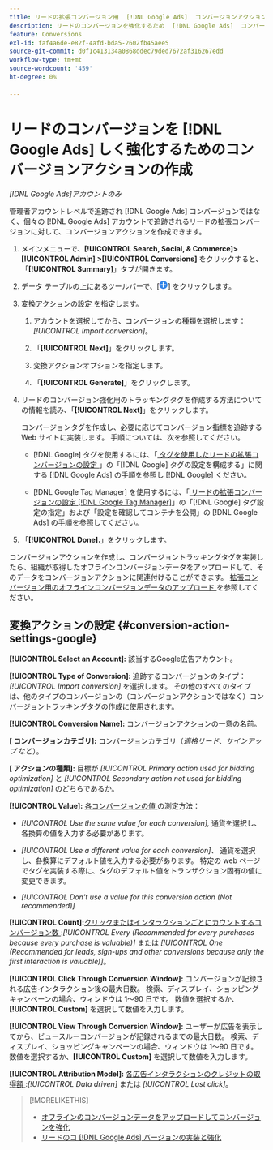```yaml
---
title: リードの拡張コンバージョン用  [!DNL Google Ads]  コンバージョンアクションの作成
description: リードのコンバージョンを強化するため  [!DNL Google Ads]  コンバージョンアクションを作成する方法を説明します。
feature: Conversions
exl-id: faf4a6de-e82f-4afd-bda5-2602fb45aee5
source-git-commit: d0f1c413134a0868ddec79ded7672af316267edd
workflow-type: tm+mt
source-wordcount: '459'
ht-degree: 0%

---
```


# リードのコンバージョンを [!DNL Google Ads] しく強化するためのコンバージョンアクションの作成

*[!DNL Google Ads]アカウントのみ*

管理者アカウントレベルで追跡され [!DNL Google Ads] コンバージョンではなく、個々の [!DNL Google Ads] アカウントで追跡されるリードの拡張コンバージョンに対して、コンバージョンアクションを作成できます。

1. メインメニューで、**[!UICONTROL Search, Social, & Commerce]> [!UICONTROL Admin] >[!UICONTROL Conversions]** をクリックすると、「**[!UICONTROL Summary]**」タブが開きます。

1. データ テーブルの上にあるツールバーで、[![ 作成 ](/help/search-social-commerce/assets/add.png " 作成 ")] をクリックします。

1. [ 変換アクションの設定 ](#conversion-action-settings-google) を指定します。

   1. アカウントを選択してから、コンバージョンの種類を選択します：*[!UICONTROL Import conversion]*。

   1. 「**[!UICONTROL Next]**」をクリックします。

   1. 変換アクションオプションを指定します。

   1. 「**[!UICONTROL Generate]**」をクリックします。

1. リードのコンバージョン強化用のトラッキングタグを作成する方法についての情報を読み、「**[!UICONTROL Next]**」をクリックします。

   コンバージョンタグを作成し、必要に応じてコンバージョン指標を追跡する Web サイトに実装します。 手順については、次を参照してください。

   * [!DNL Google] タグを使用するには、「[ タグを使用したリードの拡張コンバージョンの設定 ](https://support.google.com/google-ads/answer/11347292)」の「[!DNL Google] タグの設定を構成する」に関する [!DNL Google Ads] の手順を参照し  [!DNL Google]  ください。

   * [!DNL Google Tag Manager] を使用するには、「[ リードの拡張コンバージョンの設定  [!DNL Google Tag Manager]](https://support.google.com/google-ads/answer/11021502?#configure)」の「[!DNL Google] タグ設定の指定」および「設定を確認してコンテナを公開」の [!DNL Google Ads] の手順を参照してください。

1. 「**[!UICONTROL Done].**」をクリックします。

コンバージョンアクションを作成し、コンバージョントラッキングタグを実装したら、組織が取得したオフラインコンバージョンデータをアップロードして、そのデータをコンバージョンアクションに関連付けることができます。 [ 拡張コンバージョン用のオフラインコンバージョンデータのアップロード ](/help/search-social-commerce/admin/conversion-metrics/upload-data-offline-conversions.md) を参照してください。

## 変換アクションの設定 {#conversion-action-settings-google}

**[!UICONTROL Select an Account]:** 該当するGoogle広告アカウント。

**[!UICONTROL Type of Conversion]:** 追跡するコンバージョンのタイプ：*[!UICONTROL Import conversion]* を選択します。 その他のすべてのタイプは、他のタイプのコンバージョンの（コンバージョンアクションではなく）コンバージョントラッキングタグの作成に使用されます。

**[!UICONTROL Conversion Name]:** コンバージョンアクションの一意の名前。

**\[ コンバージョンカテゴリ\]:** コンバージョンカテゴリ（*適格リード*、*サインアップ* など）。

**\[ アクションの種類\]:** 目標が *[!UICONTROL Primary action used for bidding optimization]* と *[!UICONTROL Secondary action not used for bidding optimization]* のどちらであるか。

**[!UICONTROL Value]:** [ 各コンバージョンの値 ](https://support.google.com/google-ads/answer/13064207) の測定方法：

* *[!UICONTROL Use the same value for each conversion],* 通貨を選択し、各換算の値を入力する必要があります。

* *[!UICONTROL Use a different value for each conversion]、* 通貨を選択し、各換算にデフォルト値を入力する必要があります。 特定の web ページでタグを実装する際に、タグのデフォルト値をトランザクション固有の値に変更できます。

* *[!UICONTROL Don't use a value for this conversion action (Not recommended)]*

**[!UICONTROL Count]:**&#x200B;[ クリックまたはインタラクションごとにカウントするコンバージョン数 ](https://support.google.com/google-ads/answer/3438531):*[!UICONTROL Every (Recommended for every purchases because every purchase is valuable)]* または *[!UICONTROL One (Recommended for leads, sign-ups and other conversions because only the first interaction is valuable)]*。

**[!UICONTROL Click Through Conversion Window]:** コンバージョンが記録される広告インタラクション後の最大日数。 検索、ディスプレイ、ショッピングキャンペーンの場合、ウィンドウは 1～90 日です。 数値を選択するか、**[!UICONTROL Custom]** を選択して数値を入力します。

**[!UICONTROL View Through Conversion Window]:** ユーザーが広告を表示してから、ビュースルーコンバージョンが記録されるまでの最大日数。 検索、ディスプレイ、ショッピングキャンペーンの場合、ウィンドウは 1～90 日です。 数値を選択するか、**[!UICONTROL Custom]** を選択して数値を入力します。

**[!UICONTROL Attribution Model]:** [ 各広告インタラクションのクレジットの取得額 ](https://support.google.com/google-ads/answer/6259715?sjid=8211249329930775138):*[!UICONTROL Data driven]* または *[!UICONTROL Last click]*。

>[!MORELIKETHIS]
>
>* [ オフラインのコンバージョンデータをアップロードしてコンバージョンを強化 ](/help/search-social-commerce/admin/conversion-metrics/upload-data-offline-conversions.md)
>* [ リードのコ  [!DNL Google Ads]  バージョンの実装と強化 ](/help/search-social-commerce/campaign-management/special-workflows/google-enhanced-conversions-leads.md)
